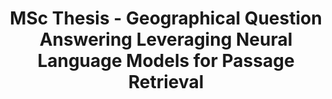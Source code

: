---
layout: page
title: "MSc Thesis - Geographical Question Answering Leveraging Neural Language Models for Passage Retrieval"
enable_hyperlink: true
img: assets/img/msc-thesis.png
redirect: https://jmvcoelho.github.io/assets/pdf/tese.pdf
description: |

    This work dealt with geographical passage retrieval.

    Summary:
    - Geoparsed large dataset (MS-MARCO).
    - Studied state-of-the art approaches for neural passage retrieval (cross-encoders and bi-encoders).
    - Proposed an hard negative sampling technique based on distance between geographic entities within text.
    - Used a pre-trained T5 model for query generation.
    - Proposed a cross-architecture knowledge distillation leveraging fully differentable soft-ranking functions.
importance: 1
category: research
---